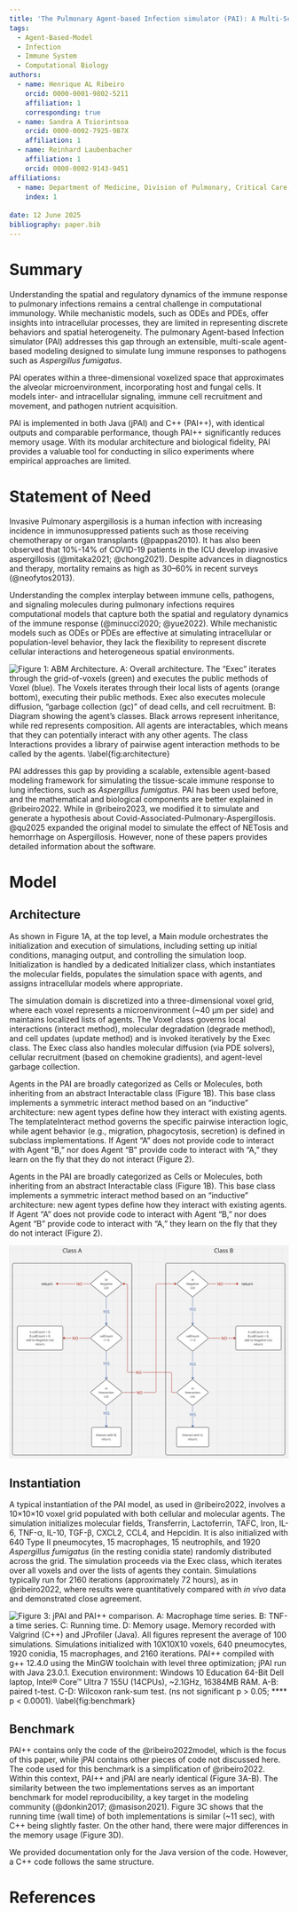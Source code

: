 ```yaml
---
title: 'The Pulmonary Agent-based Infection simulator (PAI): A Multi-Scale Agent-Based Model of Pulmonary Host-Pathogen Interactions'
tags:
  - Agent-Based-Model
  - Infection
  - Immune System
  - Computational Biology
authors:
  - name: Henrique AL Ribeiro
    orcid: 0000-0001-9802-5211
    affiliation: 1 
    corresponding: true
  - name: Sandra A Tsiorintsoa
    orcid: 0000-0002-7925-987X
    affiliation: 1
  - name: Reinhard Laubenbacher
    affiliation: 1
    orcid: 0000-0002-9143-9451
affiliations:
  - name: Department of Medicine, Division of Pulmonary, Critical Care, and Sleep Medicine, University of Florida, Gainesville 32610, FL, USA.
    index: 1

date: 12 June 2025
bibliography: paper.bib
---
```


# Summary

Understanding the spatial and regulatory dynamics of the immune response to pulmonary infections remains a central challenge in computational immunology. While mechanistic models, such as ODEs and PDEs, offer insights into intracellular processes, they are limited in representing discrete behaviors and spatial heterogeneity. The pulmonary Agent-based Infection simulator (PAI) addresses this gap through an extensible, multi-scale agent-based modeling designed to simulate lung immune responses to pathogens such as *Aspergillus fumigatus*.

PAI operates within a three-dimensional voxelized space that approximates the alveolar microenvironment, incorporating host and fungal cells. It models inter- and intracellular signaling, immune cell recruitment and movement, and pathogen nutrient acquisition.

PAI is implemented in both Java (jPAI) and C++ (PAI++), with identical outputs and comparable performance, though PAI++ significantly reduces memory usage. With its modular architecture and biological fidelity, PAI provides a valuable tool for conducting in silico experiments where empirical approaches are limited.

# Statement of Need

Invasive Pulmonary aspergillosis is a human infection with increasing incidence in immunosuppressed patients such as those receiving chemotherapy or organ transplants (@pappas2010). It has also been observed that 10\%-14\% of COVID-19 patients in the ICU develop invasive aspergillosis (@mitaka2021; @chong2021). Despite advances in diagnostics and therapy, mortality remains as high as 30–60\% in recent surveys (@neofytos2013).

Understanding the complex interplay between immune cells, pathogens, and signaling molecules during pulmonary infections requires computational models that capture both the spatial and regulatory dynamics of the immune response (@minucci2020; @yue2022). While mechanistic models such as ODEs or PDEs are effective at simulating intracellular or population-level behavior, they lack the flexibility to represent discrete cellular interactions and heterogeneous spatial environments.

![Figure 1: ABM Architecture. A: Overall architecture. The “Exec” iterates through the grid-of-voxels (green) and executes the public methods of Voxel (blue). The Voxels iterates through their local lists of agents (orange bottom), executing their public methods. Exec also executes molecule diffusion, “garbage collection (gc)” of dead cells, and cell recruitment. B: Diagram showing the agent’s classes. Black arrows represent inheritance, while red represents composition. All agents are interactables, which means that they can potentially interact with any other agents. The class Interactions provides a library of pairwise agent interaction methods to be called by the agents. \label{fig:architecture}](architecture.png)

PAI addresses this gap by providing a scalable, extensible agent-based modeling framework for simulating the tissue-scale immune response to lung infections, such as *Aspergillus fumigatus*. PAI has been used before, and the mathematical and biological components are better explained in @ribeiro2022. While in @ribeiro2023, we modified it to simulate and generate a hypothesis about Covid-Associated-Pulmonary-Aspergillosis. @qu2025 expanded the original model to simulate the effect of NETosis and hemorrhage on Aspergillosis. However, none of these papers provides detailed information about the software. 

# Model

## Architecture

As shown in Figure 1A, at the top level, a Main module orchestrates the initialization and execution of simulations, including setting up initial conditions, managing output, and controlling the simulation loop. Initialization is handled by a dedicated Initializer class, which instantiates the molecular fields, populates the simulation space with agents, and assigns intracellular models where appropriate.

The simulation domain is discretized into a three-dimensional voxel grid, where each voxel represents a microenvironment (~40 µm per side) and maintains localized lists of agents. The Voxel class governs local interactions (interact method), molecular degradation (degrade method), and cell updates (update method) and is invoked iteratively by the Exec class. The Exec class also handles molecular diffusion (via PDE solvers), cellular recruitment (based on chemokine gradients), and agent-level garbage collection.

Agents in the PAI are broadly categorized as Cells or Molecules, both inheriting from an abstract Interactable class (Figure 1B). This base class implements a symmetric interact method based on an “inductive” architecture: new agent types define how they interact with existing agents. The templateInteract method governs the specific pairwise interaction logic, while agent behavior (e.g., migration, phagocytosis, secretion) is defined in subclass implementations. If Agent “A” does not provide code to interact with Agent “B,” nor does Agent “B” provide code to interact with “A,” they learn on the fly that they do not interact (Figure 2).

Agents in the PAI are broadly categorized as Cells or Molecules, both inheriting from an abstract Interactable class (Figure 1B). This base class implements a symmetric interact method based on an “inductive” architecture: new agent types define how they interact with existing agents. If Agent “A” does not provide code to interact with Agent “B,” nor does Agent “B” provide code to interact with “A,” they learn on the fly that they do not interact (Figure 2).

![Figure 2: Dynamics of interaction between two agents. Decision diagram made by the methods “interact” and “templateInteract” from the two classes trying to interact (“A” and “B”). \label{fig:inductive}](InductiveArchitecture.png)

## Instantiation

A typical instantiation of the PAI model, as used in @ribeiro2022, involves a 10×10×10 voxel grid populated with both cellular and molecular agents. The simulation initializes molecular fields, Transferrin, Lactoferrin, TAFC, Iron, IL-6, TNF-α, IL-10, TGF-β, CXCL2, CCL4, and Hepcidin. It is also initialized with 640 Type II pneumocytes, 15 macrophages, 15 neutrophils, and 1920 *Aspergillus fumigatus* (in the resting conidia state) randomly distributed across the grid. The simulation proceeds via the Exec class, which iterates over all voxels and over the lists of agents they contain. Simulations typically run for 2160 iterations (approximately 72 hours), as in @ribeiro2022, where results were quantitatively compared with *in vivo* data and demonstrated close agreement.

![Figure 3: jPAI and PAI++ comparison. A: Macrophage time series. B: TNF-a time series. C: Running time. D: Memory usage. Memory recorded with Valgrind (C++) and JProfiler (Java). All figures represent the average of 100 simulations. Simulations initialized with 10X10X10 voxels, 640 pneumocytes, 1920 conidia, 15 macrophages, and 2160 iterations. PAI++ compiled with g++ 12.4.0 using the MinGW toolchain with level three optimization; jPAI run with Java 23.0.1. Execution environment: Windows 10 Education 64-Bit Dell laptop, Intel® Core™ Ultra 7 155U (14CPUs), ~2.1GHz, 16384MB RAM. A-B: paired t-test. C-D: Wilcoxon rank-sum test. (ns not significant p > 0.05; **** p < 0.0001). \label{fig:benchmark}](Benchmark.png)

## Benchmark

PAI++ contains only the code of the @ribeiro2022model, which is the focus of this paper, while jPAI contains other pieces of code not discussed here. The code used for this benchmark is a simplification of @ribeiro2022. Within this context, PAI++ and jPAI are nearly identical (Figure 3A-B). The similarity between the two implementations serves as an important benchmark for model reproducibility, a key target in the modeling community (@donkin2017; @masison2021). Figure 3C shows that the running time (wall time) of both implementations is similar (~11 sec), with C++ being slightly faster. On the other hand, there were major differences in the memory usage (Figure 3D).

We provided documentation only for the Java version of the code. However, a C++ code follows the same structure.


# References

